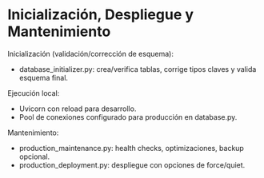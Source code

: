 # Inicialización, Despliegue y Mantenimiento

Inicialización (validación/corrección de esquema):

- database_initializer.py: crea/verifica tablas, corrige tipos claves y valida esquema final.

Ejecución local:

- Uvicorn con reload para desarrollo.
- Pool de conexiones configurado para producción en database.py.

Mantenimiento:

- production_maintenance.py: health checks, optimizaciones, backup opcional.
- production_deployment.py: despliegue con opciones de force/quiet.

